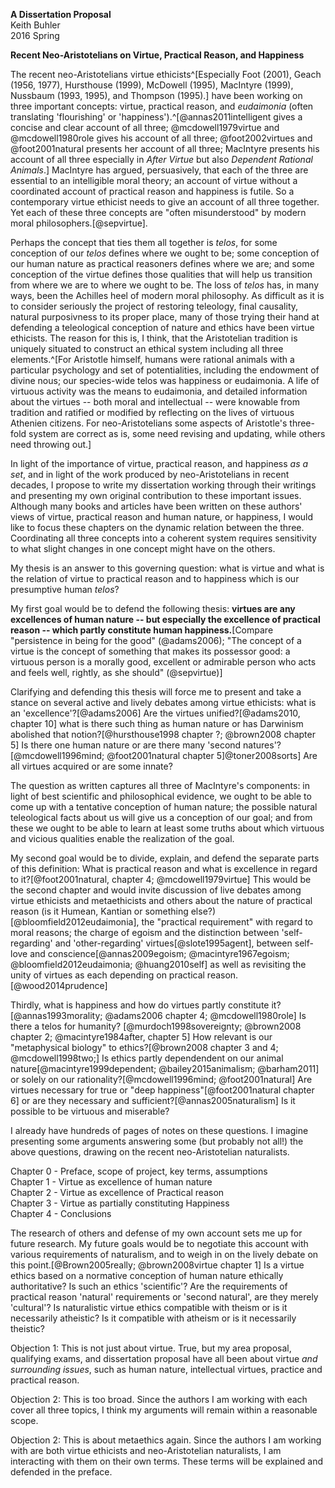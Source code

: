 **A Dissertation Proposal**  
Keith Buhler  
2016 Spring  

**Recent Neo-Aristotelians on Virtue, Practical Reason, and Happiness**

The recent neo-Aristotelians virtue ethicists^[Especially Foot (2001), Geach (1956, 1977), Hursthouse (1999), McDowell (1995), MacIntyre (1999), Nussbaum (1993, 1995), and Thompson (1995).] have been working on three important concepts: virtue, practical reason, and *eudaimonia* (often translating 'flourishing' or 'happiness').^[@annas2011intelligent gives a concise and clear account of all three; @mcdowell1979virtue and @mcdowell1980role gives his account of all three; @foot2002virtues and @foot2001natural presents her account of all three; MacIntyre presents his account of all three especially in *After Virtue* but also *Dependent Rational Animals*.] MacIntyre has argued, persuasively, that each of the three are essential to an intelligible moral theory; an account of virtue without a coordinated account of practical reason and happiness is futile. So a contemporary virtue ethicist needs to give an account of all three together. Yet each of these three concepts are "often misunderstood" by modern moral philosophers.[@sepvirtue]. 

Perhaps the concept that ties them all together is *telos*, for some conception of our *telos* defines where we ought to be; some conception of our human nature as practical reasoners defines where we are; and some conception of the virtue defines those qualities that will help us transition from where we are to where we ought to be. The loss of *telos* has, in many ways, been the Achilles heel of modern moral philosophy. As difficult as it is to consider seriously the project of restoring teleology, final causality, natural purposivness to its proper place, many of those trying their hand at defending a teleological conception of nature and ethics have been virtue ethicists. The reason for this is, I think, that the Aristotelian tradition is uniquely situated to construct an ethical system including all three elements.^[For Aristotle himself, humans were rational animals with a particular psychology and set of potentialities, including the endowment of divine nous; our species-wide telos was happiness or eudaimonia. A life of virtuous activity was the means to eudaimonia, and detailed information about the virtues -- both moral and intellectual -- were knowable from tradition and ratified or modified by reflecting on the lives of virtuous Athenien citizens. For neo-Aristotelians some aspects of Aristotle's three-fold system are correct as is, some need revising and updating, while others need throwing out.] 

In light of the importance of virtue, practical reason, and happiness *as a set*, and in light of the work produced by neo-Aristotelians in recent decades, I propose to write my dissertation working through their writings and presenting my own original contribution to these important issues.  Although many books and articles have been written on these authors' views of virtue, practical reason and human nature, or happiness, I would like to focus these chapters on the dynamic relation between the three. Coordinating all three concepts into a coherent system requires sensitivity to what slight changes in one concept might have on the others. 

My thesis is an answer to this governing question: what is virtue and what is the relation of virtue to practical reason and to happiness which is our presumptive human *telos*?

My first goal would be to defend the following thesis: **virtues are any excellences of human nature -- but especially the excellence of practical reason -- which partly constitute human happiness.**[Compare "persistence in being for the good" (@adams2006); "The concept of a virtue is the concept of something that makes its possessor good: a virtuous person is a morally good, excellent or admirable person who acts and feels well, rightly, as she should" (@sepvirtue)] 

Clarifying and defending this thesis will force me to present and take a stance on several active and lively debates among virtue ethicists: what is an 'excellence'?[@adams2006] Are the virtues unified?[@adams2010, chapter 10] what is there such thing as human nature or has Darwinism abolished that notion?[@hursthouse1998 chapter ?; @brown2008 chapter 5] Is there one human nature or are there many 'second natures'?[@mcdowell1996mind; @foot2001natural chapter 5]@toner2008sorts] Are all virtues acquired or are some innate? 

The question as written captures all three of MacIntyre's components: in light of best scientific and philosophical evidence, we ought to be able to come up with a tentative conception of human nature; the possible natural teleological facts about us will give us a conception of our goal; and from these we ought to be able to learn at least some truths about which virtuous and vicious qualities enable the realization of the goal. 

My second goal would be to divide, explain, and defend the separate parts of this definition: What is practical reason and what is excellence in regard to it?[@foot2001natural, chapter 4; @mcdowell1979virtue] This would be the second chapter and would invite discussion of live debates among virtue ethicists and metaethicists and others about the nature of practical reason (is it Humean, Kantian or something else?)[@bloomfield2012eudaimonia], the "practical requirement" with regard to moral reasons; the charge of egoism and the distinction between 'self-regarding' and 'other-regarding' virtues[@slote1995agent], between self-love and conscience[@annas2009egoism; @macintyre1967egoism; @bloomfield2012eudaimonia; @huang2010self] as well as revisiting the unity of virtues as each depending on practical reason.[@wood2014prudence] 

Thirdly, what is happiness and how do virtues partly constitute it?[@annas1993morality; @adams2006 chapter 4; @mcdowell1980role] Is there a telos for humanity? [@murdoch1998sovereignty; @brown2008 chapter 2; @macintyre1984after, chapter 5] How relevant is our "metaphysical biology" to ethics?[@brown2008 chapter 3 and 4; @mcdowell1998two;] Is ethics partly dependendent on our animal nature[@macintyre1999dependent; @bailey2015animalism; @barham2011] or solely on our rationality?[@mcdowell1996mind; @foot2001natural] Are virtues necessary for true or "deep happiness"[@foot2001natural chapter 6] or are they necessary and sufficient?[@annas2005naturalism] Is it possible to be virtuous and miserable? 

I already have hundreds of pages of notes on these questions. I imagine presenting some arguments answering some (but probably not all!) the above questions, drawing on the recent neo-Aristotelian naturalists. 

Chapter 0 - Preface, scope of project, key terms, assumptions  
Chapter 1 - Virtue as excellence of human nature  
Chapter 2 - Virtue as excellence of Practical reason  
Chapter 3 - Virtue as partially constituting Happiness  
Chapter 4 - Conclusions  

The research of others and defense of my own account sets me up for future research. My future goals would be to negotiate this account with various requirements of naturalism, and to weigh in on the lively debate on this point.[@Brown2005really; @brown2008virtue chapter 1] Is a virtue ethics based on a normative conception of human nature ethically authoritative? Is such an ethics 'scientific'? Are the requirements of practical reason 'natural' requirements or 'second natural', are they merely 'cultural'? Is naturalistic virtue ethics compatible with theism or is it necessarily atheistic? Is it compatible with atheism or is it necessarily theistic? 

Objection 1: This is not just about virtue. True, but my area proposal, qualifying exams, and dissertation proposal have all been about virtue *and surrounding issues*, such as human nature, intellectual virtues, practice and practical reason.

Objection 2: This is too broad. Since the authors I am working with each cover all three topics, I think my arguments will remain within a reasonable scope. 

Objection 2: This is about metaethics again. Since the authors I am working with are both virtue ethicists and neo-Aristotelian naturalists, I am interacting with them on their own terms. These terms will be explained and defended in the preface.